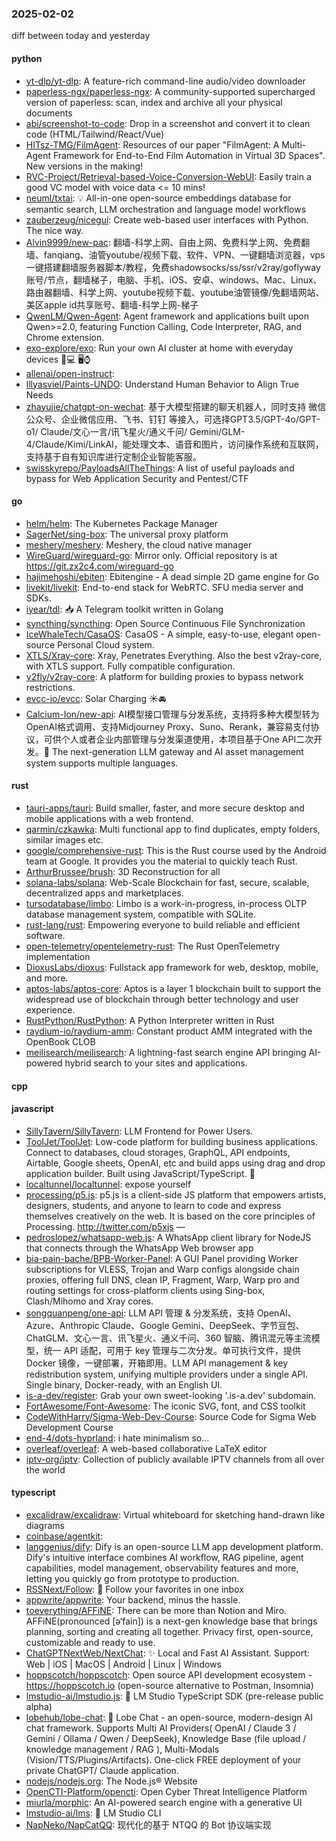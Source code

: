 ### 2025-02-02
diff between today and yesterday

#### python
* [yt-dlp/yt-dlp](https://github.com/yt-dlp/yt-dlp): A feature-rich command-line audio/video downloader
* [paperless-ngx/paperless-ngx](https://github.com/paperless-ngx/paperless-ngx): A community-supported supercharged version of paperless: scan, index and archive all your physical documents
* [abi/screenshot-to-code](https://github.com/abi/screenshot-to-code): Drop in a screenshot and convert it to clean code (HTML/Tailwind/React/Vue)
* [HITsz-TMG/FilmAgent](https://github.com/HITsz-TMG/FilmAgent): Resources of our paper "FilmAgent: A Multi-Agent Framework for End-to-End Film Automation in Virtual 3D Spaces". New versions in the making!
* [RVC-Project/Retrieval-based-Voice-Conversion-WebUI](https://github.com/RVC-Project/Retrieval-based-Voice-Conversion-WebUI): Easily train a good VC model with voice data <= 10 mins!
* [neuml/txtai](https://github.com/neuml/txtai): 💡 All-in-one open-source embeddings database for semantic search, LLM orchestration and language model workflows
* [zauberzeug/nicegui](https://github.com/zauberzeug/nicegui): Create web-based user interfaces with Python. The nice way.
* [Alvin9999/new-pac](https://github.com/Alvin9999/new-pac): 翻墙-科学上网、自由上网、免费科学上网、免费翻墙、fanqiang、油管youtube/视频下载、软件、VPN、一键翻墙浏览器，vps一键搭建翻墙服务器脚本/教程，免费shadowsocks/ss/ssr/v2ray/goflyway账号/节点，翻墙梯子，电脑、手机、iOS、安卓、windows、Mac、Linux、路由器翻墙、科学上网、youtube视频下载、youtube油管镜像/免翻墙网站、美区apple id共享账号、翻墙-科学上网-梯子
* [QwenLM/Qwen-Agent](https://github.com/QwenLM/Qwen-Agent): Agent framework and applications built upon Qwen>=2.0, featuring Function Calling, Code Interpreter, RAG, and Chrome extension.
* [exo-explore/exo](https://github.com/exo-explore/exo): Run your own AI cluster at home with everyday devices 📱💻 🖥️⌚
* [allenai/open-instruct](https://github.com/allenai/open-instruct): 
* [lllyasviel/Paints-UNDO](https://github.com/lllyasviel/Paints-UNDO): Understand Human Behavior to Align True Needs
* [zhayujie/chatgpt-on-wechat](https://github.com/zhayujie/chatgpt-on-wechat): 基于大模型搭建的聊天机器人，同时支持 微信公众号、企业微信应用、飞书、钉钉 等接入，可选择GPT3.5/GPT-4o/GPT-o1/ Claude/文心一言/讯飞星火/通义千问/ Gemini/GLM-4/Claude/Kimi/LinkAI，能处理文本、语音和图片，访问操作系统和互联网，支持基于自有知识库进行定制企业智能客服。
* [swisskyrepo/PayloadsAllTheThings](https://github.com/swisskyrepo/PayloadsAllTheThings): A list of useful payloads and bypass for Web Application Security and Pentest/CTF

#### go
* [helm/helm](https://github.com/helm/helm): The Kubernetes Package Manager
* [SagerNet/sing-box](https://github.com/SagerNet/sing-box): The universal proxy platform
* [meshery/meshery](https://github.com/meshery/meshery): Meshery, the cloud native manager
* [WireGuard/wireguard-go](https://github.com/WireGuard/wireguard-go): Mirror only. Official repository is at https://git.zx2c4.com/wireguard-go
* [hajimehoshi/ebiten](https://github.com/hajimehoshi/ebiten): Ebitengine - A dead simple 2D game engine for Go
* [livekit/livekit](https://github.com/livekit/livekit): End-to-end stack for WebRTC. SFU media server and SDKs.
* [iyear/tdl](https://github.com/iyear/tdl): 📥 A Telegram toolkit written in Golang
* [syncthing/syncthing](https://github.com/syncthing/syncthing): Open Source Continuous File Synchronization
* [IceWhaleTech/CasaOS](https://github.com/IceWhaleTech/CasaOS): CasaOS - A simple, easy-to-use, elegant open-source Personal Cloud system.
* [XTLS/Xray-core](https://github.com/XTLS/Xray-core): Xray, Penetrates Everything. Also the best v2ray-core, with XTLS support. Fully compatible configuration.
* [v2fly/v2ray-core](https://github.com/v2fly/v2ray-core): A platform for building proxies to bypass network restrictions.
* [evcc-io/evcc](https://github.com/evcc-io/evcc): Solar Charging ☀️🚘
* [Calcium-Ion/new-api](https://github.com/Calcium-Ion/new-api): AI模型接口管理与分发系统，支持将多种大模型转为OpenAI格式调用、支持Midjourney Proxy、Suno、Rerank，兼容易支付协议，可供个人或者企业内部管理与分发渠道使用，本项目基于One API二次开发。🍥 The next-generation LLM gateway and AI asset management system supports multiple languages.

#### rust
* [tauri-apps/tauri](https://github.com/tauri-apps/tauri): Build smaller, faster, and more secure desktop and mobile applications with a web frontend.
* [qarmin/czkawka](https://github.com/qarmin/czkawka): Multi functional app to find duplicates, empty folders, similar images etc.
* [google/comprehensive-rust](https://github.com/google/comprehensive-rust): This is the Rust course used by the Android team at Google. It provides you the material to quickly teach Rust.
* [ArthurBrussee/brush](https://github.com/ArthurBrussee/brush): 3D Reconstruction for all
* [solana-labs/solana](https://github.com/solana-labs/solana): Web-Scale Blockchain for fast, secure, scalable, decentralized apps and marketplaces.
* [tursodatabase/limbo](https://github.com/tursodatabase/limbo): Limbo is a work-in-progress, in-process OLTP database management system, compatible with SQLite.
* [rust-lang/rust](https://github.com/rust-lang/rust): Empowering everyone to build reliable and efficient software.
* [open-telemetry/opentelemetry-rust](https://github.com/open-telemetry/opentelemetry-rust): The Rust OpenTelemetry implementation
* [DioxusLabs/dioxus](https://github.com/DioxusLabs/dioxus): Fullstack app framework for web, desktop, mobile, and more.
* [aptos-labs/aptos-core](https://github.com/aptos-labs/aptos-core): Aptos is a layer 1 blockchain built to support the widespread use of blockchain through better technology and user experience.
* [RustPython/RustPython](https://github.com/RustPython/RustPython): A Python Interpreter written in Rust
* [raydium-io/raydium-amm](https://github.com/raydium-io/raydium-amm): Constant product AMM integrated with the OpenBook CLOB
* [meilisearch/meilisearch](https://github.com/meilisearch/meilisearch): A lightning-fast search engine API bringing AI-powered hybrid search to your sites and applications.

#### cpp

#### javascript
* [SillyTavern/SillyTavern](https://github.com/SillyTavern/SillyTavern): LLM Frontend for Power Users.
* [ToolJet/ToolJet](https://github.com/ToolJet/ToolJet): Low-code platform for building business applications. Connect to databases, cloud storages, GraphQL, API endpoints, Airtable, Google sheets, OpenAI, etc and build apps using drag and drop application builder. Built using JavaScript/TypeScript. 🚀
* [localtunnel/localtunnel](https://github.com/localtunnel/localtunnel): expose yourself
* [processing/p5.js](https://github.com/processing/p5.js): p5.js is a client-side JS platform that empowers artists, designers, students, and anyone to learn to code and express themselves creatively on the web. It is based on the core principles of Processing. http://twitter.com/p5xjs —
* [pedroslopez/whatsapp-web.js](https://github.com/pedroslopez/whatsapp-web.js): A WhatsApp client library for NodeJS that connects through the WhatsApp Web browser app
* [bia-pain-bache/BPB-Worker-Panel](https://github.com/bia-pain-bache/BPB-Worker-Panel): A GUI Panel providing Worker subscriptions for VLESS, Trojan and Warp configs alongside chain proxies, offering full DNS, clean IP, Fragment, Warp, Warp pro and routing settings for cross-platform clients using Sing-box, Clash/Mihomo and Xray cores.
* [songquanpeng/one-api](https://github.com/songquanpeng/one-api): LLM API 管理 & 分发系统，支持 OpenAI、Azure、Anthropic Claude、Google Gemini、DeepSeek、字节豆包、ChatGLM、文心一言、讯飞星火、通义千问、360 智脑、腾讯混元等主流模型，统一 API 适配，可用于 key 管理与二次分发。单可执行文件，提供 Docker 镜像，一键部署，开箱即用。LLM API management & key redistribution system, unifying multiple providers under a single API. Single binary, Docker-ready, with an English UI.
* [is-a-dev/register](https://github.com/is-a-dev/register): Grab your own sweet-looking '.is-a.dev' subdomain.
* [FortAwesome/Font-Awesome](https://github.com/FortAwesome/Font-Awesome): The iconic SVG, font, and CSS toolkit
* [CodeWithHarry/Sigma-Web-Dev-Course](https://github.com/CodeWithHarry/Sigma-Web-Dev-Course): Source Code for Sigma Web Development Course
* [end-4/dots-hyprland](https://github.com/end-4/dots-hyprland): i hate minimalism so...
* [overleaf/overleaf](https://github.com/overleaf/overleaf): A web-based collaborative LaTeX editor
* [iptv-org/iptv](https://github.com/iptv-org/iptv): Collection of publicly available IPTV channels from all over the world

#### typescript
* [excalidraw/excalidraw](https://github.com/excalidraw/excalidraw): Virtual whiteboard for sketching hand-drawn like diagrams
* [coinbase/agentkit](https://github.com/coinbase/agentkit): 
* [langgenius/dify](https://github.com/langgenius/dify): Dify is an open-source LLM app development platform. Dify's intuitive interface combines AI workflow, RAG pipeline, agent capabilities, model management, observability features and more, letting you quickly go from prototype to production.
* [RSSNext/Follow](https://github.com/RSSNext/Follow): 🧡 Follow your favorites in one inbox
* [appwrite/appwrite](https://github.com/appwrite/appwrite): Your backend, minus the hassle.
* [toeverything/AFFiNE](https://github.com/toeverything/AFFiNE): There can be more than Notion and Miro. AFFiNE(pronounced [ə‘fain]) is a next-gen knowledge base that brings planning, sorting and creating all together. Privacy first, open-source, customizable and ready to use.
* [ChatGPTNextWeb/NextChat](https://github.com/ChatGPTNextWeb/NextChat): ✨ Local and Fast AI Assistant. Support: Web | iOS | MacOS | Android | Linux | Windows
* [hoppscotch/hoppscotch](https://github.com/hoppscotch/hoppscotch): Open source API development ecosystem - https://hoppscotch.io (open-source alternative to Postman, Insomnia)
* [lmstudio-ai/lmstudio.js](https://github.com/lmstudio-ai/lmstudio.js): 👾 LM Studio TypeScript SDK (pre-release public alpha)
* [lobehub/lobe-chat](https://github.com/lobehub/lobe-chat): 🤯 Lobe Chat - an open-source, modern-design AI chat framework. Supports Multi AI Providers( OpenAI / Claude 3 / Gemini / Ollama / Qwen / DeepSeek), Knowledge Base (file upload / knowledge management / RAG ), Multi-Modals (Vision/TTS/Plugins/Artifacts). One-click FREE deployment of your private ChatGPT/ Claude application.
* [nodejs/nodejs.org](https://github.com/nodejs/nodejs.org): The Node.js® Website
* [OpenCTI-Platform/opencti](https://github.com/OpenCTI-Platform/opencti): Open Cyber Threat Intelligence Platform
* [miurla/morphic](https://github.com/miurla/morphic): An AI-powered search engine with a generative UI
* [lmstudio-ai/lms](https://github.com/lmstudio-ai/lms): 👾 LM Studio CLI
* [NapNeko/NapCatQQ](https://github.com/NapNeko/NapCatQQ): 现代化的基于 NTQQ 的 Bot 协议端实现
